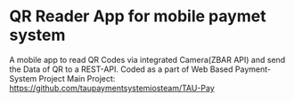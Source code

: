 # QR Reader App for mobile paymet system
A mobile app to read QR Codes via integrated Camera(ZBAR API) and send the Data of QR to a REST-API. Coded as a part of Web Based Payment-System Project
Main Project: https://github.com/taupaymentsystemiosteam/TAU-Pay
